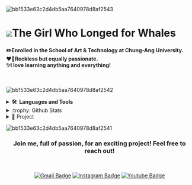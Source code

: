 ![bb1533e63c2d4db5aa7640978d8af2543](https://github.com/user-attachments/assets/62f8a1be-4363-434a-8e10-ab9650c3d718)

<p><h1><img src="https://emojigraph.org/media/72/openmoji/whale_1f40b.png" >The Girl Who Longed for Whales
</h1></p>
<p><h4>
✏️Enrolled in the School of Art & Technology at Chung-Ang University.<br>
❤️‍🔥Reckless but equally passionate.<br>
✨I love learning anything and everything!<br>
</h4></p><br>


![bb1533e63c2d4db5aa7640978d8af2542](https://github.com/user-attachments/assets/83405f3d-63ed-4eef-921a-1d01827a6a16)
<details>
<summary><b>🛠️&nbsp;&nbsp;Languages&nbsp;and&nbsp;Tools</b></summary>
  <br/>

![Java](https://img.shields.io/badge/JAVA-007396.svg?&style=flat&logo=java&logoColor=white)&nbsp;
![HTML5](https://img.shields.io/badge/HTML5-E34F26.svg?&style=flat&logo=html5&logoColor=white)&nbsp;
![CSS3](https://img.shields.io/badge/CSS3-%231572B6.svg?&style=flat&logo=css3&logoColor=white)&nbsp;
![JavaScript](https://img.shields.io/badge/JAVASCRIPT-323330.svg?&style=flat&logo=javascript&logoColor=%23F7DF1E)&nbsp;
![TypeScript](https://img.shields.io/badge/TYPESCRIPT-%23007ACC.svg?&style=flat&logo=typescript&logoColor=white)&nbsp;
![Git](https://img.shields.io/badge/GIT-%23F05033.svg?&style=flat&logo=git&logoColor=white)&nbsp;
![GitHub](https://img.shields.io/badge/GITHUB-%23121011.svg?&style=flat&logo=github&logoColor=white)&nbsp;
![NodeJS](https://img.shields.io/badge/NODEJS-339933.svg?&style=flat&logo=node.js&logoColor=white)&nbsp;
![MongoDB](https://img.shields.io/badge/MONGODB-47A248.svg?&style=flat&logo=mongodb&logoColor=white)&nbsp;
![Python](https://img.shields.io/badge/PYTHON-3776AB.svg?&style=flat&logo=python&logoColor=white)&nbsp;
![Cpp](https://img.shields.io/badge/C++-00599C.svg?&style=flat&logo=c%2B%2B&logoColor=white)&nbsp;
![PHOTOSHOP](https://img.shields.io/badge/PHOTOSHOP-31A8FF.svg?&style=flat&logo=adobe-photoshop&logoColor=white)&nbsp;
![ILLUSTRATOR](https://img.shields.io/badge/ILLUSTRATOR-FFAE1A.svg?&style=flat&logo=adobe-illustrator&logoColor=black)&nbsp;
<br>

</details>

<details>
<summary>:trophy: Github Stats</summary>
<img src="https://github-readme-stats.vercel.app/api?username=kmseon0309&show_icons=true&theme=tokyonight">
<img src="https://github-profile-trophy.vercel.app/?username=kmseon0309&theme=tokyonight">
  <br>
</details>

<details>
<summary>📑 Project </summary>
(Planned to be filled in the future...)
</details>




![bb1533e63c2d4db5aa7640978d8af2541](https://github.com/user-attachments/assets/2b6ed14b-de19-46b9-ad77-69a7085f26a9)
<h3 align="center">Join me, full of passion, for an exciting project! Feel free to reach out!</h3>
  <br>
<div align="center">

   [![Gmail Badge](https://img.shields.io/badge/-kmseon0309-c14438?style=flat-square&logo=Gmail&logoColor=white&link=mailto:kmseon0309@cau.ac.kr)](mailto:kmseon0309@cau.ac.kr)
   [![Instagram Badge](https://img.shields.io/badge/-@s.46_.1-F361DC?style=flat-square&labelColor=F361DC&logo=instagram&logoColor=white&link=https://www.instagram.com/s.46_.1/)](https://www.instagram.com/s.46_.1/)
   [![Youtube Badge](https://img.shields.io/badge/-@joolnan717-c4302b?style=flat-square&labelColor=c4302b&logo=youtube&logoColor=white&link=https://www.youtube.com/@user-joolnan717)](https://www.youtube.com/@user-joolnan717)
</div><br>
